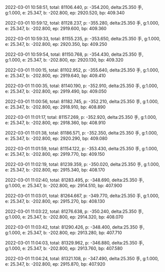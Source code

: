 2022-03-01 10:58:51, total: 81106.440, p: -354.200, delta:25.350 手, g:1.000, e: 25.347, b: -202.800, ep: 2920.520, bp: 409.340

2022-03-01 10:59:12, total: 81128.237, p: -355.280, delta:25.350 手, g:1.000, e: 25.347, b: -202.800, ep: 2919.600, bp: 409.360

2022-03-01 10:59:33, total: 81155.235, p: -353.650, delta:25.350 手, g:1.000, e: 25.347, b: -202.800, ep: 2920.350, bp: 409.250

2022-03-01 10:59:54, total: 81150.768, p: -354.430, delta:25.350 手, g:1.000, e: 25.347, b: -202.800, ep: 2920.130, bp: 409.320

2022-03-01 11:00:15, total: 81102.952, p: -355.640, delta:25.350 手, g:1.000, e: 25.347, b: -202.800, ep: 2919.640, bp: 409.410

2022-03-01 11:00:35, total: 81140.190, p: -352.910, delta:25.350 手, g:1.000, e: 25.347, b: -202.800, ep: 2919.490, bp: 409.050

2022-03-01 11:00:56, total: 81182.745, p: -352.210, delta:25.350 手, g:1.000, e: 25.347, b: -202.800, ep: 2918.910, bp: 408.890

2022-03-01 11:01:17, total: 81157.269, p: -352.920, delta:25.350 手, g:1.000, e: 25.347, b: -202.800, ep: 2918.360, bp: 408.910

2022-03-01 11:01:38, total: 81186.571, p: -352.350, delta:25.350 手, g:1.000, e: 25.347, b: -202.800, ep: 2920.290, bp: 409.080

2022-03-01 11:01:59, total: 81154.122, p: -353.430, delta:25.350 手, g:1.000, e: 25.347, b: -202.800, ep: 2919.770, bp: 409.150

2022-03-01 11:02:19, total: 81239.359, p: -350.020, delta:25.350 手, g:1.000, e: 25.347, b: -202.800, ep: 2915.340, bp: 408.170

2022-03-01 11:02:40, total: 81283.495, p: -348.690, delta:25.350 手, g:1.000, e: 25.347, b: -202.800, ep: 2914.510, bp: 407.900

2022-03-01 11:03:01, total: 81264.667, p: -349.770, delta:25.350 手, g:1.000, e: 25.347, b: -202.800, ep: 2915.270, bp: 408.130

2022-03-01 11:03:22, total: 81276.638, p: -350.240, delta:25.350 手, g:1.000, e: 25.347, b: -202.800, ep: 2914.320, bp: 408.070

2022-03-01 11:03:42, total: 81290.426, p: -348.400, delta:25.350 手, g:1.000, e: 25.347, b: -202.800, ep: 2913.280, bp: 407.710

2022-03-01 11:04:03, total: 81329.962, p: -346.880, delta:25.350 手, g:1.000, e: 25.347, b: -202.800, ep: 2913.760, bp: 407.580

2022-03-01 11:04:24, total: 81321.108, p: -347.490, delta:25.350 手, g:1.000, e: 25.347, b: -202.800, ep: 2915.870, bp: 407.920